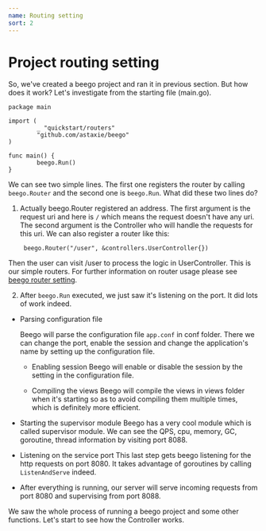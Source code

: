 ```yaml
---
name: Routing setting
sort: 2
---
```


# Project routing setting

So, we've created a beego project and ran it in previous section. But how does it work? Let's investigate from the starting file (main.go).

	package main
	
	import (
	        _ "quickstart/routers"
	        "github.com/astaxie/beego"
	)
	
	func main() {
	        beego.Run()
	}
	
We can see two simple lines. The first one registers the router by calling `beego.Router` and the second one is `beego.Run`. What did these two lines do?

1. Actually beego.Router registered an address. The first argument is the request uri and here is `/` which means the request doesn't have any uri. The second argument is the Controller who will handle the requests for this uri. We can also register a router like this:

		beego.Router("/user", &controllers.UserController{})	
Then the user can visit /user to process the logic in UserController.  This is our simple routers. For further information on router usage please see [beego router setting](../mvc/controller/router.md).
	
2. After `beego.Run` executed, we just saw it's listening on the port. It did lots of work indeed.
  - Parsing configuration file
	
    Beego will parse the configuration file `app.conf` in conf folder. There we can change the port, enable the session and change the application's name by setting up the configuration file.

	- Enabling session
    Beego will enable or disable the session by the setting in the configuration file.

	- Compiling the views 
    Beego will compile the views in views folder when it's starting so as to avoid compiling them multiple times, which is definitely more efficient.
	
  - Starting the supervisor module
    Beego has a very cool module which is called supervisor module. We can see the QPS, cpu, memory, GC, goroutine, thread information by visiting port 8088.

  - Listening on the service port
    This last step gets beego listening for the http requests on port 8080. It takes advantage of goroutines by calling `ListenAndServe` indeed.
	
  - After everything is running, our server will serve incoming requests from port 8080 and supervising from port 8088.
	
We saw the whole process of running a beego project and some other functions. Let's start to see how the Controller works.
